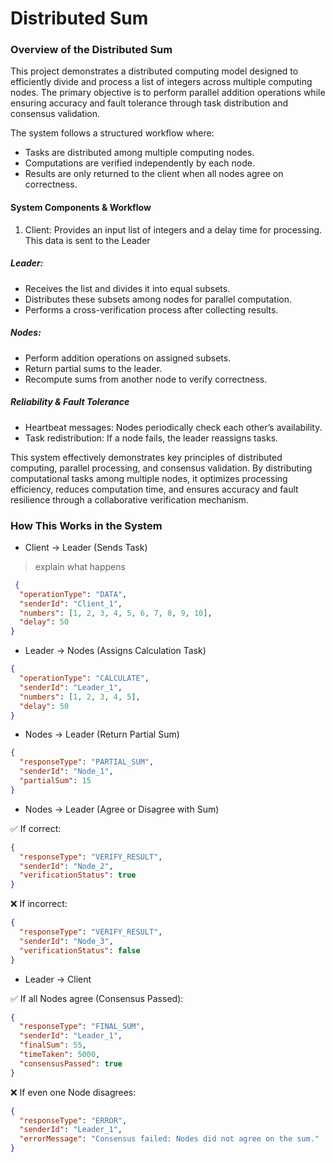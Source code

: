 # Distributed Sum 

### **Overview of the Distributed Sum**

This project demonstrates a distributed computing model designed to efficiently divide 
and process a list of integers across multiple computing nodes. The primary objective 
is to perform parallel addition operations while ensuring accuracy and fault tolerance 
through task distribution and consensus validation.

The system follows a structured workflow where:

- Tasks are distributed among multiple computing nodes.
- Computations are verified independently by each node.
- Results are only returned to the client when all nodes agree on correctness.

#### System Components & Workflow

1) Client: Provides an input list of integers and a delay time for processing. 
This data is sent to the Leader

##### Leader:

- Receives the list and divides it into equal subsets.
- Distributes these subsets among nodes for parallel computation.
- Performs a cross-verification process after collecting results.

##### Nodes:

- Perform addition operations on assigned subsets.
- Return partial sums to the leader.
- Recompute sums from another node to verify correctness.

##### Reliability & Fault Tolerance

- Heartbeat messages: Nodes periodically check each other’s availability.
- Task redistribution: If a node fails, the leader reassigns tasks.

This system effectively demonstrates key principles of distributed computing, 
parallel processing, and consensus validation. By distributing computational 
tasks among multiple nodes, it optimizes processing efficiency, reduces computation 
time, and ensures accuracy and fault resilience through a collaborative verification 
mechanism.


### **How This Works in the System**

- Client → Leader (Sends Task)
> explain what happens 
```json
 {
  "operationType": "DATA",
  "senderId": "Client_1",
  "numbers": [1, 2, 3, 4, 5, 6, 7, 8, 9, 10],
  "delay": 50
}
```

- Leader → Nodes (Assigns Calculation Task)
````json
{
  "operationType": "CALCULATE",
  "senderId": "Leader_1",
  "numbers": [1, 2, 3, 4, 5],
  "delay": 50
}

````
- Nodes → Leader (Return Partial Sum)
````json
{
  "responseType": "PARTIAL_SUM",
  "senderId": "Node_1",
  "partialSum": 15
}

````
- Nodes → Leader (Agree or Disagree with Sum)

✅  If correct:
````json
{
  "responseType": "VERIFY_RESULT",
  "senderId": "Node_2",
  "verificationStatus": true
}

````
❌ If incorrect:

````json
{
  "responseType": "VERIFY_RESULT",
  "senderId": "Node_3",
  "verificationStatus": false
}

````

- Leader → Client

✅  If all Nodes agree (Consensus Passed):
````json
{
  "responseType": "FINAL_SUM",
  "senderId": "Leader_1",
  "finalSum": 55,
  "timeTaken": 5000,
  "consensusPassed": true
}

````

❌ If even one Node disagrees:

````json
{
  "responseType": "ERROR",
  "senderId": "Leader_1",
  "errorMessage": "Consensus failed: Nodes did not agree on the sum."
}


````